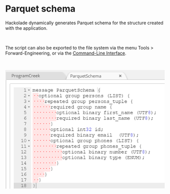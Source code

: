 # Parquet schema

Hackolade dynamically generates Parquet schema for the structure created with the application.

&nbsp;

The script can also be exported to the file system via the menu Tools \> Forward-Engineering, or via the [Command-Line Interface](<CommandLineInterface.md>).

&nbsp;

![Parquet forward-engineering](<lib/Parquet%20forward-engineering.png>)
